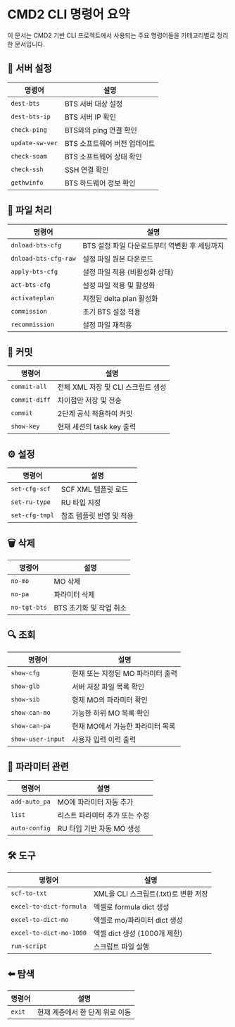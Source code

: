 # CMD2 CLI 명령어 요약

이 문서는 CMD2 기반 CLI 프로젝트에서 사용되는 주요 명령어들을 카테고리별로 정리한 문서입니다.

## 📡 서버 설정
| 명령어 | 설명 |
|--------|------|
| `dest-bts` | BTS 서버 대상 설정 |
| `dest-bts-ip` | BTS 서버 IP 확인 |
| `check-ping` | BTS와의 ping 연결 확인 |
| `update-sw-ver` | BTS 소프트웨어 버전 업데이트 |
| `check-soam` | BTS 소프트웨어 상태 확인 |
| `check-ssh` | SSH 연결 확인 |
| `gethwinfo` | BTS 하드웨어 정보 확인 |

## 📂 파일 처리
| 명령어 | 설명 |
|--------|------|
| `dnload-bts-cfg` | BTS 설정 파일 다운로드부터 역변환 후 세팅까지 |
| `dnload-bts-cfg-raw` | 설정 파일 원본 다운로드 |
| `apply-bts-cfg` | 설정 파일 적용 (비활성화 상태) |
| `act-bts-cfg` | 설정 파일 적용 및 활성화 |
| `activateplan` | 지정된 delta plan 활성화 |
| `commission` | 초기 BTS 설정 적용 |
| `recommission` | 설정 파일 재적용 |

## 💾 커밋
| 명령어 | 설명 |
|--------|------|
| `commit-all` | 전체 XML 저장 및 CLI 스크립트 생성 |
| `commit-diff` | 차이점만 저장 및 전송 |
| `commit` | 2단계 공식 적용하여 커밋 |
| `show-key` | 현재 세션의 task key 출력 |

## ⚙️ 설정
| 명령어 | 설명 |
|--------|------|
| `set-cfg-scf` | SCF XML 템플릿 로드 |
| `set-ru-type` | RU 타입 지정 |
| `set-cfg-tmpl` | 참조 템플릿 반영 및 적용 |

## 🗑️ 삭제
| 명령어 | 설명 |
|--------|------|
| `no-mo` | MO 삭제 |
| `no-pa` | 파라미터 삭제 |
| `no-tgt-bts` | BTS 초기화 및 작업 취소 |

## 🔍 조회
| 명령어 | 설명 |
|--------|------|
| `show-cfg` | 현재 또는 지정된 MO 파라미터 출력 |
| `show-glb` | 서버 저장 파일 목록 확인 |
| `show-sib` | 형제 MO의 파라미터 확인 |
| `show-can-mo` | 가능한 하위 MO 목록 확인 |
| `show-can-pa` | 현재 MO에서 가능한 파라미터 목록 |
| `show-user-input` | 사용자 입력 이력 출력 |

## 🧩 파라미터 관련
| 명령어 | 설명 |
|--------|------|
| `add-auto_pa` | MO에 파라미터 자동 추가 |
| `list` | 리스트 파라미터 추가 또는 수정 |
| `auto-config` | RU 타입 기반 자동 MO 생성 |

## 🛠️ 도구
| 명령어 | 설명 |
|--------|------|
| `scf-to-txt` | XML을 CLI 스크립트(.txt)로 변환 저장 |
| `excel-to-dict-formula` | 엑셀로 formula dict 생성 |
| `excel-to-dict-mo` | 엑셀로 mo/파라미터 dict 생성 |
| `excel-to-dict-mo-1000` | 엑셀 dict 생성 (1000개 제한) |
| `run-script` | 스크립트 파일 실행 |

## ⬅️ 탐색
| 명령어 | 설명 |
|--------|------|
| `exit` | 현재 계층에서 한 단계 위로 이동 |